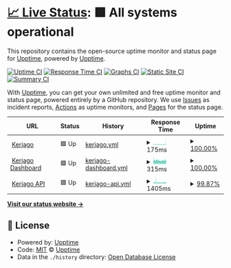 # [📈 Live Status](https://uptime.kerjago.id): <!--live status--> **🟩 All systems operational**

This repository contains the open-source uptime monitor and status page for [Upptime](https://upptime.js.org), powered by [Upptime](https://github.com/upptime/upptime).

[![Uptime CI](https://github.com/kerjago/upptime/workflows/Uptime%20CI/badge.svg)](https://github.com/kerjago/upptime/actions?query=workflow%3A%22Uptime+CI%22)
[![Response Time CI](https://github.com/kerjago/upptime/workflows/Response%20Time%20CI/badge.svg)](https://github.com/kerjago/upptime/actions?query=workflow%3A%22Response+Time+CI%22)
[![Graphs CI](https://github.com/kerjago/upptime/workflows/Graphs%20CI/badge.svg)](https://github.com/kerjago/upptime/actions?query=workflow%3A%22Graphs+CI%22)
[![Static Site CI](https://github.com/kerjago/upptime/workflows/Static%20Site%20CI/badge.svg)](https://github.com/kerjago/upptime/actions?query=workflow%3A%22Static+Site+CI%22)
[![Summary CI](https://github.com/kerjago/upptime/workflows/Summary%20CI/badge.svg)](https://github.com/kerjago/upptime/actions?query=workflow%3A%22Summary+CI%22)

With [Upptime](https://upptime.js.org), you can get your own unlimited and free uptime monitor and status page, powered entirely by a GitHub repository. We use [Issues](https://github.com/upptime/upptime/issues) as incident reports, [Actions](https://github.com/kerjago/upptime/actions) as uptime monitors, and [Pages](https://uptime.kerjago.id) for the status page.

<!--start: status pages-->
<!-- This summary is generated by Upptime (https://github.com/upptime/upptime) -->
<!-- Do not edit this manually, your changes will be overwritten -->
<!-- prettier-ignore -->
| URL | Status | History | Response Time | Uptime |
| --- | ------ | ------- | ------------- | ------ |
| <img alt="" src="https://icons.duckduckgo.com/ip3/kerjago.id.ico" height="13"> [Kerjago](https://kerjago.id) | 🟩 Up | [kerjago.yml](https://github.com/kerjago/upptime/commits/HEAD/history/kerjago.yml) | <details><summary><img alt="Response time graph" src="./graphs/kerjago/response-time-week.png" height="20"> 175ms</summary><br><a href="https://status.kerjago.id/history/kerjago"><img alt="Response time 993" src="https://img.shields.io/endpoint?url=https%3A%2F%2Fraw.githubusercontent.com%2Fkerjago%2Fupptime%2FHEAD%2Fapi%2Fkerjago%2Fresponse-time.json"></a><br><a href="https://status.kerjago.id/history/kerjago"><img alt="24-hour response time 291" src="https://img.shields.io/endpoint?url=https%3A%2F%2Fraw.githubusercontent.com%2Fkerjago%2Fupptime%2FHEAD%2Fapi%2Fkerjago%2Fresponse-time-day.json"></a><br><a href="https://status.kerjago.id/history/kerjago"><img alt="7-day response time 175" src="https://img.shields.io/endpoint?url=https%3A%2F%2Fraw.githubusercontent.com%2Fkerjago%2Fupptime%2FHEAD%2Fapi%2Fkerjago%2Fresponse-time-week.json"></a><br><a href="https://status.kerjago.id/history/kerjago"><img alt="30-day response time 162" src="https://img.shields.io/endpoint?url=https%3A%2F%2Fraw.githubusercontent.com%2Fkerjago%2Fupptime%2FHEAD%2Fapi%2Fkerjago%2Fresponse-time-month.json"></a><br><a href="https://status.kerjago.id/history/kerjago"><img alt="1-year response time 993" src="https://img.shields.io/endpoint?url=https%3A%2F%2Fraw.githubusercontent.com%2Fkerjago%2Fupptime%2FHEAD%2Fapi%2Fkerjago%2Fresponse-time-year.json"></a></details> | <details><summary><a href="https://status.kerjago.id/history/kerjago">100.00%</a></summary><a href="https://status.kerjago.id/history/kerjago"><img alt="All-time uptime 99.86%" src="https://img.shields.io/endpoint?url=https%3A%2F%2Fraw.githubusercontent.com%2Fkerjago%2Fupptime%2FHEAD%2Fapi%2Fkerjago%2Fuptime.json"></a><br><a href="https://status.kerjago.id/history/kerjago"><img alt="24-hour uptime 100.00%" src="https://img.shields.io/endpoint?url=https%3A%2F%2Fraw.githubusercontent.com%2Fkerjago%2Fupptime%2FHEAD%2Fapi%2Fkerjago%2Fuptime-day.json"></a><br><a href="https://status.kerjago.id/history/kerjago"><img alt="7-day uptime 100.00%" src="https://img.shields.io/endpoint?url=https%3A%2F%2Fraw.githubusercontent.com%2Fkerjago%2Fupptime%2FHEAD%2Fapi%2Fkerjago%2Fuptime-week.json"></a><br><a href="https://status.kerjago.id/history/kerjago"><img alt="30-day uptime 100.00%" src="https://img.shields.io/endpoint?url=https%3A%2F%2Fraw.githubusercontent.com%2Fkerjago%2Fupptime%2FHEAD%2Fapi%2Fkerjago%2Fuptime-month.json"></a><br><a href="https://status.kerjago.id/history/kerjago"><img alt="1-year uptime 99.86%" src="https://img.shields.io/endpoint?url=https%3A%2F%2Fraw.githubusercontent.com%2Fkerjago%2Fupptime%2FHEAD%2Fapi%2Fkerjago%2Fuptime-year.json"></a></details>
| <img alt="" src="https://icons.duckduckgo.com/ip3/dash.kerjago.id.ico" height="13"> [Kerjago Dashboard](https://dash.kerjago.id) | 🟩 Up | [kerjago-dashboard.yml](https://github.com/kerjago/upptime/commits/HEAD/history/kerjago-dashboard.yml) | <details><summary><img alt="Response time graph" src="./graphs/kerjago-dashboard/response-time-week.png" height="20"> 315ms</summary><br><a href="https://status.kerjago.id/history/kerjago-dashboard"><img alt="Response time 1116" src="https://img.shields.io/endpoint?url=https%3A%2F%2Fraw.githubusercontent.com%2Fkerjago%2Fupptime%2FHEAD%2Fapi%2Fkerjago-dashboard%2Fresponse-time.json"></a><br><a href="https://status.kerjago.id/history/kerjago-dashboard"><img alt="24-hour response time 335" src="https://img.shields.io/endpoint?url=https%3A%2F%2Fraw.githubusercontent.com%2Fkerjago%2Fupptime%2FHEAD%2Fapi%2Fkerjago-dashboard%2Fresponse-time-day.json"></a><br><a href="https://status.kerjago.id/history/kerjago-dashboard"><img alt="7-day response time 315" src="https://img.shields.io/endpoint?url=https%3A%2F%2Fraw.githubusercontent.com%2Fkerjago%2Fupptime%2FHEAD%2Fapi%2Fkerjago-dashboard%2Fresponse-time-week.json"></a><br><a href="https://status.kerjago.id/history/kerjago-dashboard"><img alt="30-day response time 314" src="https://img.shields.io/endpoint?url=https%3A%2F%2Fraw.githubusercontent.com%2Fkerjago%2Fupptime%2FHEAD%2Fapi%2Fkerjago-dashboard%2Fresponse-time-month.json"></a><br><a href="https://status.kerjago.id/history/kerjago-dashboard"><img alt="1-year response time 1116" src="https://img.shields.io/endpoint?url=https%3A%2F%2Fraw.githubusercontent.com%2Fkerjago%2Fupptime%2FHEAD%2Fapi%2Fkerjago-dashboard%2Fresponse-time-year.json"></a></details> | <details><summary><a href="https://status.kerjago.id/history/kerjago-dashboard">100.00%</a></summary><a href="https://status.kerjago.id/history/kerjago-dashboard"><img alt="All-time uptime 99.86%" src="https://img.shields.io/endpoint?url=https%3A%2F%2Fraw.githubusercontent.com%2Fkerjago%2Fupptime%2FHEAD%2Fapi%2Fkerjago-dashboard%2Fuptime.json"></a><br><a href="https://status.kerjago.id/history/kerjago-dashboard"><img alt="24-hour uptime 100.00%" src="https://img.shields.io/endpoint?url=https%3A%2F%2Fraw.githubusercontent.com%2Fkerjago%2Fupptime%2FHEAD%2Fapi%2Fkerjago-dashboard%2Fuptime-day.json"></a><br><a href="https://status.kerjago.id/history/kerjago-dashboard"><img alt="7-day uptime 100.00%" src="https://img.shields.io/endpoint?url=https%3A%2F%2Fraw.githubusercontent.com%2Fkerjago%2Fupptime%2FHEAD%2Fapi%2Fkerjago-dashboard%2Fuptime-week.json"></a><br><a href="https://status.kerjago.id/history/kerjago-dashboard"><img alt="30-day uptime 99.97%" src="https://img.shields.io/endpoint?url=https%3A%2F%2Fraw.githubusercontent.com%2Fkerjago%2Fupptime%2FHEAD%2Fapi%2Fkerjago-dashboard%2Fuptime-month.json"></a><br><a href="https://status.kerjago.id/history/kerjago-dashboard"><img alt="1-year uptime 99.86%" src="https://img.shields.io/endpoint?url=https%3A%2F%2Fraw.githubusercontent.com%2Fkerjago%2Fupptime%2FHEAD%2Fapi%2Fkerjago-dashboard%2Fuptime-year.json"></a></details>
| <img alt="" src="https://icons.duckduckgo.com/ip3/api.kerjago.id.ico" height="13"> [Kerjago API](https://api.kerjago.id/__ping) | 🟩 Up | [kerjago-api.yml](https://github.com/kerjago/upptime/commits/HEAD/history/kerjago-api.yml) | <details><summary><img alt="Response time graph" src="./graphs/kerjago-api/response-time-week.png" height="20"> 1405ms</summary><br><a href="https://status.kerjago.id/history/kerjago-api"><img alt="Response time 1433" src="https://img.shields.io/endpoint?url=https%3A%2F%2Fraw.githubusercontent.com%2Fkerjago%2Fupptime%2FHEAD%2Fapi%2Fkerjago-api%2Fresponse-time.json"></a><br><a href="https://status.kerjago.id/history/kerjago-api"><img alt="24-hour response time 1475" src="https://img.shields.io/endpoint?url=https%3A%2F%2Fraw.githubusercontent.com%2Fkerjago%2Fupptime%2FHEAD%2Fapi%2Fkerjago-api%2Fresponse-time-day.json"></a><br><a href="https://status.kerjago.id/history/kerjago-api"><img alt="7-day response time 1405" src="https://img.shields.io/endpoint?url=https%3A%2F%2Fraw.githubusercontent.com%2Fkerjago%2Fupptime%2FHEAD%2Fapi%2Fkerjago-api%2Fresponse-time-week.json"></a><br><a href="https://status.kerjago.id/history/kerjago-api"><img alt="30-day response time 1535" src="https://img.shields.io/endpoint?url=https%3A%2F%2Fraw.githubusercontent.com%2Fkerjago%2Fupptime%2FHEAD%2Fapi%2Fkerjago-api%2Fresponse-time-month.json"></a><br><a href="https://status.kerjago.id/history/kerjago-api"><img alt="1-year response time 1433" src="https://img.shields.io/endpoint?url=https%3A%2F%2Fraw.githubusercontent.com%2Fkerjago%2Fupptime%2FHEAD%2Fapi%2Fkerjago-api%2Fresponse-time-year.json"></a></details> | <details><summary><a href="https://status.kerjago.id/history/kerjago-api">99.87%</a></summary><a href="https://status.kerjago.id/history/kerjago-api"><img alt="All-time uptime 99.80%" src="https://img.shields.io/endpoint?url=https%3A%2F%2Fraw.githubusercontent.com%2Fkerjago%2Fupptime%2FHEAD%2Fapi%2Fkerjago-api%2Fuptime.json"></a><br><a href="https://status.kerjago.id/history/kerjago-api"><img alt="24-hour uptime 100.00%" src="https://img.shields.io/endpoint?url=https%3A%2F%2Fraw.githubusercontent.com%2Fkerjago%2Fupptime%2FHEAD%2Fapi%2Fkerjago-api%2Fuptime-day.json"></a><br><a href="https://status.kerjago.id/history/kerjago-api"><img alt="7-day uptime 99.87%" src="https://img.shields.io/endpoint?url=https%3A%2F%2Fraw.githubusercontent.com%2Fkerjago%2Fupptime%2FHEAD%2Fapi%2Fkerjago-api%2Fuptime-week.json"></a><br><a href="https://status.kerjago.id/history/kerjago-api"><img alt="30-day uptime 99.78%" src="https://img.shields.io/endpoint?url=https%3A%2F%2Fraw.githubusercontent.com%2Fkerjago%2Fupptime%2FHEAD%2Fapi%2Fkerjago-api%2Fuptime-month.json"></a><br><a href="https://status.kerjago.id/history/kerjago-api"><img alt="1-year uptime 99.80%" src="https://img.shields.io/endpoint?url=https%3A%2F%2Fraw.githubusercontent.com%2Fkerjago%2Fupptime%2FHEAD%2Fapi%2Fkerjago-api%2Fuptime-year.json"></a></details>

<!--end: status pages-->

[**Visit our status website →**](https://uptime.kerjago.id)

## 📄 License

- Powered by: [Upptime](https://github.com/upptime/upptime)
- Code: [MIT](./LICENSE) © [Upptime](https://upptime.js.org)
- Data in the `./history` directory: [Open Database License](https://opendatacommons.org/licenses/odbl/1-0/)
